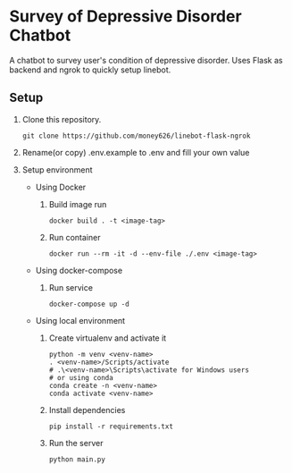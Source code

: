 # Survey of Depressive Disorder Chatbot

A chatbot to survey user's condition of depressive disorder. Uses Flask as backend and ngrok to quickly setup linebot.

## Setup

1. Clone this repository.

      ```shell
      git clone https://github.com/money626/linebot-flask-ngrok
      ```

2. Rename(or copy) .env.example to .env and fill your own value

2. Setup environment
    * Using Docker

        1. Build image run 
           ```shell
           docker build . -t <image-tag>
           ```
        2. Run container
           ```shell
           docker run --rm -it -d --env-file ./.env <image-tag>
           ```

    * Using docker-compose

        1. Run service
           ```shell
           docker-compose up -d
           ```

    * Using local environment

        1. Create virtualenv and activate it
           ```shell
           python -m venv <venv-name>
           . <venv-name>/Scripts/activate
           # .\<venv-name>\Scripts\activate for Windows users
           # or using conda 
           conda create -n <venv-name>
           conda activate <venv-name>
           ```
        2. Install dependencies
           ```shell
           pip install -r requirements.txt
           ```
        3. Run the server
           ```shell
           python main.py
           ```
    